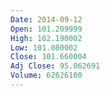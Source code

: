 ```yaml
---
Date: 2014-09-12
Open: 101.209999
High: 102.190002
Low: 101.080002
Close: 101.660004
Adj Close: 95.062691
Volume: 62626100
---
```

